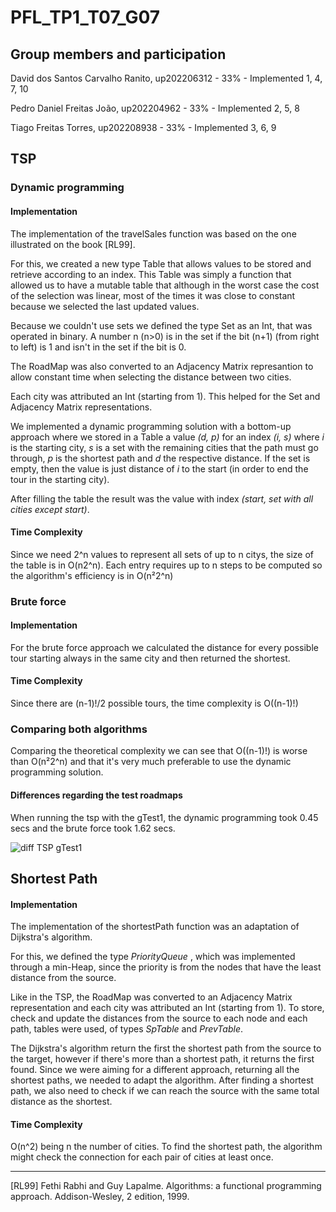 # PFL_TP1_T07_G07

## Group members and participation

David dos Santos Carvalho Ranito, up202206312  - 33% - Implemented 1, 4, 7, 10

Pedro Daniel Freitas João,        up202204962  - 33% - Implemented 2, 5, 8

Tiago Freitas Torres,             up202208938  - 33% - Implemented 3, 6, 9

## TSP

### Dynamic programming

#### Implementation
The implementation of the travelSales function was based on the one illustrated on the book [RL99]. 

For this, we created a new type Table that allows values to be stored and retrieve according to an index. This Table was simply a function that allowed us to have a mutable table that although in the worst case the cost of the selection was linear, most of the times it was close to constant because we selected the last updated values.

Because we couldn't use sets we defined the type Set as an Int, that was operated in binary. A number n (n>0) is in the set if the bit (n+1) (from right to left) is 1 and isn't in the set if the bit is 0.

The RoadMap was also converted to an Adjacency Matrix represantion to allow constant time when selecting the distance between two cities.

Each city was attributed an Int (starting from 1). This helped for the Set and Adjacency Matrix representations.

We implemented a dynamic programming solution with a bottom-up approach where we stored in a Table a value *(d, p)* for an index *(i, s)* where *i* is the starting city, *s* is a set with the remaining cities that the path must go through, *p* is the shortest path and *d* the respective distance. If the set is empty, then the value is just distance of *i* to the start (in order to end the tour in the starting city).

After filling the table the result was the value with index *(start, set with all cities except start)*.

#### Time Complexity
Since we need 2^n values to represent all sets of up to n citys, the size of the table is in O(n2^n). Each entry requires up to n steps to be computed so the algorithm's efficiency is in O(n²2^n)

### Brute force

#### Implementation
For the brute force approach we calculated the distance for every possible tour starting always in the same city and then returned the shortest.

#### Time Complexity
Since there are (n-1)!/2 possible tours, the time complexity is O((n-1)!) 

### Comparing both algorithms

Comparing the theoretical complexity we can see that O((n-1)!) is worse than O(n²2^n) and that it's very much preferable to use the dynamic programming solution.

#### Differences regarding the test roadmaps

When running the tsp with the gTest1, the dynamic programming took 0.45 secs and the brute force took 1.62 secs.

![diff TSP gTest1](https://github.com/user-attachments/assets/c67d3549-0434-4d82-adc2-c4137b24b6bb)


## Shortest Path

#### Implementation

The implementation of the shortestPath function was an adaptation of Dijkstra's algorithm.

For this, we defined the type *PriorityQueue* , which was implemented through a min-Heap, since the priority is from the nodes that have the least distance from the source. 

Like in the TSP, the RoadMap was converted to an Adjacency Matrix representation and each city was attributed an Int (starting from 1).
To store, check and update the distances from the source to each node and each path, tables were used, of types *SpTable* and *PrevTable*. 
 
The Dijkstra's algorithm return the first the shortest path from the source to the target, however if there's more than a shortest path, it returns the first found. Since we were aiming for a different approach, returning all the shortest paths, we needed to adapt the algorithm. After finding a shortest path, we also need to check if we can reach the source with the same total distance as the shortest.

#### Time Complexity

O(n^2) being n the number of cities. To find the shortest path, the algorithm might check the connection for each pair of cities at least once. 

---

[RL99] Fethi Rabhi and Guy Lapalme. Algorithms: a functional programming approach. Addison-Wesley, 2 edition, 1999.
